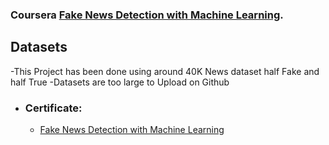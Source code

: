 ### Coursera [Fake News Detection with Machine Learning](https://www.coursera.org/projects/nlp-fake-news-detector).
## Datasets
  -This Project has been done using around 40K News dataset half Fake and half True
  -Datasets are too large to Upload on Github
- ### Certificate:
  - [Fake News Detection with Machine Learning](https://www.coursera.org/account/accomplishments/certificate/RATF4L6ESFAX)
